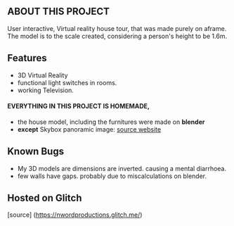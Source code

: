 ## ABOUT THIS PROJECT
User interactive, Virtual reality house tour, that was made purely on aframe.
The model is to the scale created, considering a person's height to be 1.6m.

## Features
* 3D Virtual Reality
* functional light switches in rooms.
* working Television.

#### EVERYTHING IN THIS PROJECT IS HOMEMADE, 
* the house model, including the furnitures were made on **blender**
* __except__ Skybox panoramic image: [source website](texturify.com)

## Known Bugs
* My 3D models are dimensions are inverted. causing a mental diarrhoea.
* few walls have gaps. probably due to miscalculations on blender. 

## Hosted on Glitch 
[source] (https://nwordproductions.glitch.me/)